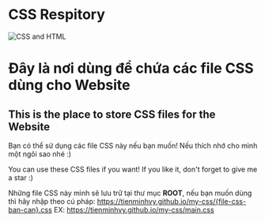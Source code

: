 # CSS Respitory

![CSS and HTML](https://i.imgur.com/pS4r9vt.jpg)

# Đây là nơi dùng để chứa các file CSS dùng cho Website
## This is the place to store CSS files for the Website

Bạn có thể sử dụng các file CSS này nếu bạn muốn!
Nếu thích nhớ cho mình một ngôi sao nhé :)

You can use these CSS files if you want!
If you like it, don't forget to give me a star :)

Những file CSS này mình sẽ lưu trữ tại thư mục **ROOT**, nếu bạn muốn dùng thì hãy nhập theo cú pháp: https://tienminhvy.github.io/my-css/{file-css-ban-can}.css
EX: https://tienminhvy.github.io/my-css/main.css
